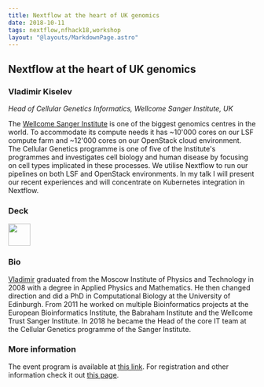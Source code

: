 ```yaml
---
title: Nextflow at the heart of UK genomics
date: 2018-10-11
tags: nextflow,nfhack18,workshop
layout: "@layouts/MarkdownPage.astro"
---
```


## Nextflow at the heart of UK genomics

### Vladimir Kiselev
*Head of Cellular Genetics Informatics, Wellcome Sanger Institute, UK*

The [Wellcome Sanger Institute](https://www.sanger.ac.uk/) is one of the biggest genomics centres in the world. To accommodate its compute needs it has ~10'000 cores on our LSF compute farm and ~12'000 cores on our OpenStack cloud environment. The Cellular Genetics programme is one of five of the Institute's programmes and investigates cell biology and human disease by focusing on cell types implicated in these processes. We utilise Nextflow to run our pipelines on both LSF and OpenStack environments. In my talk I will present our recent experiences and will concentrate on Kubernetes integration in Nextflow.

### Deck

<a href='https://speakerdeck.com/wikiselev/nextflow-at-the-heart-of-uk-genomics'><img src='/img/deck.png' width='45pt' /></a>

### Bio

[Vladimir](https://www.sanger.ac.uk/people/directory/vladimir-yu-kiselev) graduated from the Moscow Institute of Physics and Technology in 2008 with a degree in Applied Physics and Mathematics. He then changed direction and did a PhD in Computational Biology at the University of Edinburgh. From 2011 he worked on multiple Bioinformatics projects at the European Bioinformatics Institute, the Babraham Institute and the Wellcome Trust Sanger Institute. In 2018 he became the Head of the core IT team at the Cellular Genetics programme of the Sanger Institute.

### More information

The event program is available at [this link](https://github.com/nextflow-io/nf-hack18/blob/master/schedule.md). For registration and other information check it out [this page](http://www.crg.eu/en/event/coursescrg-nextflow-reproducible-silico-genomics-0).
